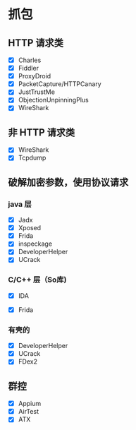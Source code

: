 # 抓包
## HTTP 请求类

- [x] Charles
- [x] Fiddler
- [x] ProxyDroid
- [x] PacketCapture/HTTPCanary
- [x] JustTrustMe
- [x] ObjectionUnpinningPlus
- [x] WireShark

## 非 HTTP 请求类

- [x] WireShark
- [x] Tcpdump

## 破解加密参数，使用协议请求

### java 层
- [x] Jadx
- [x] Xposed
- [x] Frida
- [x] inspeckage
- [x] DeveloperHelper
- [x] UCrack

### C/C++ 层（So库)
- [x] IDA
- [x] Frida


### 有壳的
- [x] DeveloperHelper
- [x] UCrack
- [x] FDex2

## 群控
- [x] Appium
- [x] AirTest
- [x] ATX
